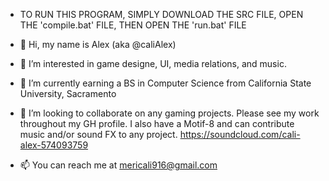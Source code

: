 - TO RUN THIS PROGRAM, SIMPLY DOWNLOAD THE SRC FILE, OPEN THE 'compile.bat' FILE, THEN OPEN THE 'run.bat' FILE


- 👋 Hi, my name is Alex (aka @caliAlex)

- 👀 I’m interested in game designe, UI, media relations, and music. 

- 🌱 I’m currently earning a BS in Computer Science from California State University, Sacramento

- 💞️ I’m looking to collaborate on any gaming projects. Please see my work throughout my GH profile. I also have a Motif-8 and can contribute music and/or sound FX to any project. https://soundcloud.com/cali-alex-574093759

- 📫 You can reach me at mericali916@gmail.com

<!---
caliAlex is a ✨ special ✨ repository because its `README.md` (this file) appears on your GitHub profile.
You can click the Preview link to take a look at your changes.
--->

